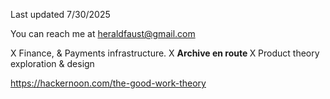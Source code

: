 Last updated 7/30/2025

You can reach me at heraldfaust@gmail.com

X Finance, & Payments infrastructure.
X <b> Archive en route </b>
X Product theory exploration & design

https://hackernoon.com/the-good-work-theory
